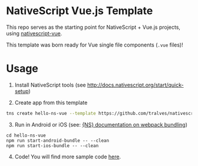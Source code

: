 # NativeScript Vue.js Template

This repo serves as the starting point for NativeScript + Vue.js projects, using [nativescript-vue](https://github.com/rigor789/nativescript-vue).

This template was born ready for Vue single file components (`.vue` files)!

# Usage

1. Install NativeScript tools (see http://docs.nativescript.org/start/quick-setup)

2. Create app from this template
```bash
tns create hello-ns-vue --template https://github.com/tralves/nativescript-vue-webpack-template
```

3. Run in Android or iOS (see: [{NS} documentation on webpack bundling](https://docs.nativescript.org/tooling/bundling-with-webpack#bundling))
```
cd hello-ns-vue
npm run start-android-bundle -- --clean
npm run start-ios-bundle -- --clean
```

4. Code!
You will find more sample code [here](https://github.com/tralves/nativescript-vue/tree/master/samples).
